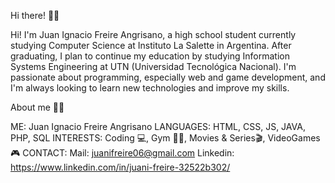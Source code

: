 Hi there! 👋🏻

Hi! I'm Juan Ignacio Freire Angrisano, a high school student currently studying Computer Science at Instituto La Salette in Argentina. After graduating, I plan to continue my education by studying Information Systems Engineering at UTN (Universidad Tecnológica Nacional).
I'm passionate about programming, especially web and game development, and I'm always looking to learn new technologies and improve my skills.

About me 👨‍💻

ME: Juan Ignacio Freire Angrisano
LANGUAGES: HTML, CSS, JS, JAVA, PHP, SQL
INTERESTS: Coding 💻, Gym 🏋️‍♂, Movies & Series🎬, VideoGames 🎮
CONTACT:
  Mail: juanifreire06@gmail.com
  Linkedin: https://www.linkedin.com/in/juani-freire-32522b302/

